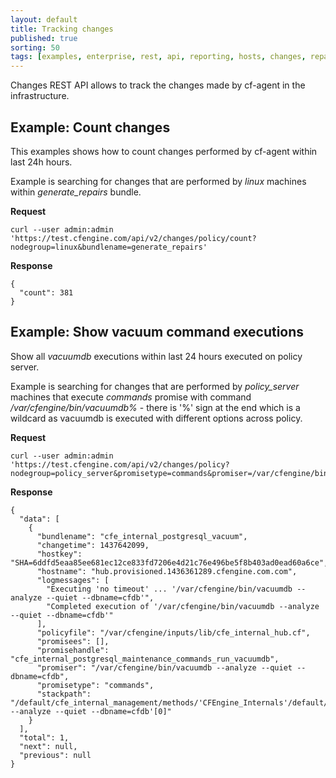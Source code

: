 ```yaml
---
layout: default
title: Tracking changes
published: true
sorting: 50
tags: [examples, enterprise, rest, api, reporting, hosts, changes, repairs]
---
```


Changes REST API allows to track the changes made by cf-agent in the infrastructure.

## Example: Count changes

This examples shows how to count changes performed by cf-agent within last 24h hours.

Example is searching for changes that are performed by *linux* machines within *generate_repairs* bundle.

**Request**

```
curl --user admin:admin 'https://test.cfengine.com/api/v2/changes/policy/count?nodegroup=linux&bundlename=generate_repairs'
```

**Response**

```
{
  "count": 381
}
```

## Example: Show vacuum command executions

Show all *vacuumdb* executions within last 24 hours executed on policy server.

Example is searching for changes that are performed by *policy_server* machines that execute *commands* promise with command */var/cfengine/bin/vacuumdb%* - there is '%' sign at the end which is a wildcard as vacuumdb is executed with different options across policy.

**Request**

```
curl --user admin:admin 'https://test.cfengine.com/api/v2/changes/policy?nodegroup=policy_server&promisetype=commands&promiser=/var/cfengine/bin/vacuumdb%'
```

**Response**

```
{
  "data": [
    {
      "bundlename": "cfe_internal_postgresql_vacuum",
      "changetime": 1437642099,
      "hostkey": "SHA=6ddfd5eaa85ee681ec12ce833fd7206e4d21c76e496be5f8b403ad0ead60a6ce",
      "hostname": "hub.provisioned.1436361289.cfengine.com.com",
      "logmessages": [
        "Executing 'no timeout' ... '/var/cfengine/bin/vacuumdb --analyze --quiet --dbname=cfdb'",
        "Completed execution of '/var/cfengine/bin/vacuumdb --analyze --quiet --dbname=cfdb'"
      ],
      "policyfile": "/var/cfengine/inputs/lib/cfe_internal_hub.cf",
      "promisees": [],
      "promisehandle": "cfe_internal_postgresql_maintenance_commands_run_vacuumdb",
      "promiser": "/var/cfengine/bin/vacuumdb --analyze --quiet --dbname=cfdb",
      "promisetype": "commands",
      "stackpath": "/default/cfe_internal_management/methods/'CFEngine_Internals'/default/cfe_internal_enterprise_main/methods/'hub'/default/cfe_internal_postgresql_vacuum/commands/'/var/cfengine/bin/vacuumdb --analyze --quiet --dbname=cfdb'[0]"
    }
  ],
  "total": 1,
  "next": null,
  "previous": null
}
```
